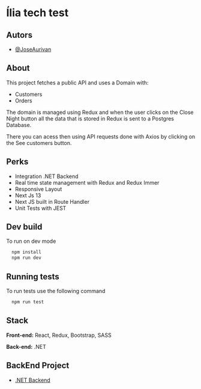 
# Ília tech test




## Autors

- [@JoseAurivan](https://www.github.com/JoseAurivan)


## About
This project fetches a public API and uses a Domain with:
- Customers
- Orders

The domain is managed using Redux and when the user clicks on the Close Night button all the data that is stored in Redux is sent to a Postgres Database.

There you can acess then using API requests done with Axios by clicking on the See customers button.
## Perks

- Integration .NET Backend
- Real time state management with Redux and Redux Immer
- Responsive Layout
- Next Js 13
- Next JS built in Route Handler
- Unit Tests with JEST


## Dev build

To run on dev mode

```bash
  npm install
  npm run dev
```


## Running tests

To run tests use the following command

```bash
  npm run test
```


## Stack

**Front-end:** React, Redux, Bootstrap, SASS

**Back-end:** .NET


## BackEnd Project

 - [.NET Backend](https://github.com/JoseAurivan/IliaTechTestBackEnd)


